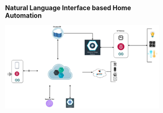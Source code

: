 ## Natural Language Interface based Home Automation
![Architecture](/images/Architecture.jpg?raw=true "Architecture")
